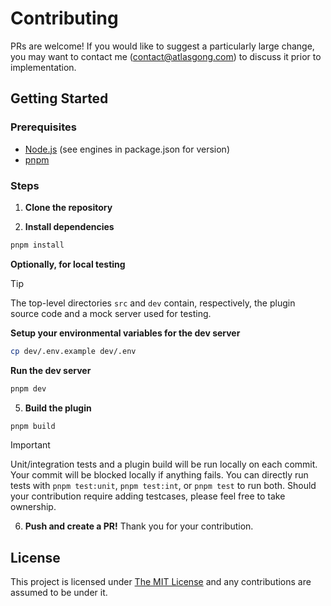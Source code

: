 # Contributing

PRs are welcome! If you would like to suggest a particularly large change, you may want to contact me (contact@atlasgong.com) to discuss it prior to implementation.

## Getting Started

### Prerequisites

- [Node.js](https://nodejs.org/en/download) (see engines in package.json for version)
- [pnpm](https://pnpm.io/)

### Steps

1. **Clone the repository**

2. **Install dependencies**

```sh
pnpm install
```

**Optionally, for local testing**

> [!TIP]
> The top-level directories `src` and `dev` contain, respectively, the plugin source code and a mock server used for testing.

**Setup your environmental variables for the dev server**

```sh
cp dev/.env.example dev/.env
```

**Run the dev server**

```sh
pnpm dev
```

5. **Build the plugin**

```sh
pnpm build
```

> [!IMPORTANT]
> Unit/integration tests and a plugin build will be run locally on each commit. Your commit will be blocked locally if anything fails. You can directly run tests with `pnpm test:unit`, `pnpm test:int`, or `pnpm test` to run both. Should your contribution require adding testcases, please feel free to take ownership.

6. **Push and create a PR!** Thank you for your contribution.

## License

This project is licensed under [The MIT License](https://github.com/atlasgong/payload-sentinel/blob/main/LICENSE) and any contributions are assumed to be under it.
